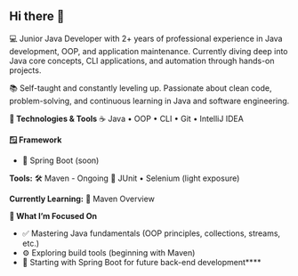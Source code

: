 ## Hi there 👋

💻 Junior Java Developer with 2+ years of professional experience in Java development, OOP, and application maintenance. 
   Currently diving deep into Java core concepts, CLI applications, and automation through hands-on projects.

📚 Self-taught and constantly leveling up. 
   Passionate about clean code, problem-solving, and continuous learning in Java and software engineering.

**🔧 Technologies & Tools**
☕ Java • OOP • CLI • Git • IntelliJ IDEA

**🪟 Framework**
 - 🍃 Spring Boot (soon)

**Tools:**
🛠️ Maven - Ongoing
🧪 JUnit • Selenium (light exposure)


**Currently Learning:**
🚀 Maven Overview


**🎯 What I’m Focused On**
 - ✅ Mastering Java fundamentals (OOP principles, collections, streams, etc.)
 - ⚙️ Exploring build tools (beginning with Maven)
 - 🌱 Starting with Spring Boot for future back-end development****
